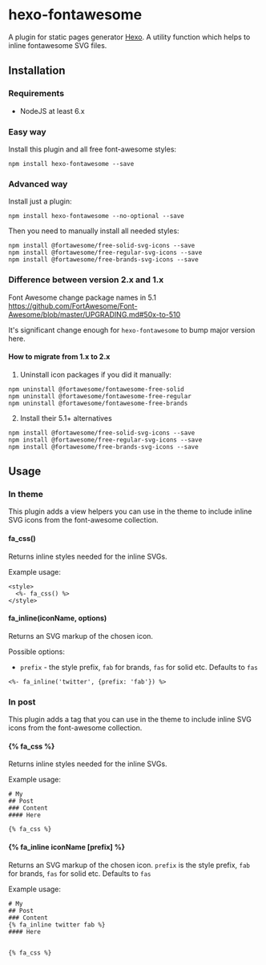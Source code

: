 # hexo-fontawesome
A plugin for static pages generator [Hexo](https://github.com/hexojs/hexo).
A utility function which helps to inline fontawesome SVG files.


## Installation

### Requirements

 - NodeJS at least 6.x

### Easy way

Install this plugin and all free font-awesome styles:

```
npm install hexo-fontawesome --save
```

### Advanced way

Install just a plugin:

```
npm install hexo-fontawesome --no-optional --save
```

Then you need to manually install all needed styles:

```
npm install @fortawesome/free-solid-svg-icons --save
npm install @fortawesome/free-regular-svg-icons --save
npm install @fortawesome/free-brands-svg-icons --save
```

### Difference between version 2.x and 1.x

Font Awesome change package names in 5.1
https://github.com/FortAwesome/Font-Awesome/blob/master/UPGRADING.md#50x-to-510

It's significant change enough for `hexo-fontawesome` to bump major version here.

#### How to migrate from 1.x to 2.x

1. Uninstall icon packages if you did it manually:
```
npm uninstall @fortawesome/fontawesome-free-solid
npm uninstall @fortawesome/fontawesome-free-regular
npm uninstall @fortawesome/fontawesome-free-brands
```

2. Install their 5.1+ alternatives
```
npm install @fortawesome/free-solid-svg-icons --save
npm install @fortawesome/free-regular-svg-icons --save
npm install @fortawesome/free-brands-svg-icons --save
```

## Usage

### In theme

This plugin adds a view helpers you can use in the theme to include inline SVG icons
from the font-awesome collection.

#### fa_css()

Returns inline styles needed for the inline SVGs.

Example usage:

```
<style>
  <%- fa_css() %>
</style>
```

#### fa_inline(iconName, options)

Returns an SVG markup of the chosen icon.

Possible options:

 - `prefix` - the style prefix, `fab` for brands, `fas` for solid etc. Defaults to `fas`

```
<%- fa_inline('twitter', {prefix: 'fab'}) %>
```

### In post

This plugin adds a tag that you can use in the theme to include inline SVG icons
from the font-awesome collection.

#### {% fa_css %}

Returns inline styles needed for the inline SVGs.

Example usage:

```
# My
## Post
### Content
#### Here

{% fa_css %}
```

#### {% fa_inline iconName [prefix] %}

Returns an SVG markup of the chosen icon.
`prefix` is the style prefix, `fab` for brands, `fas` for solid etc. Defaults to `fas`

Example usage:

```
# My
## Post
### Content
{% fa_inline twitter fab %}
#### Here


{% fa_css %}
```
